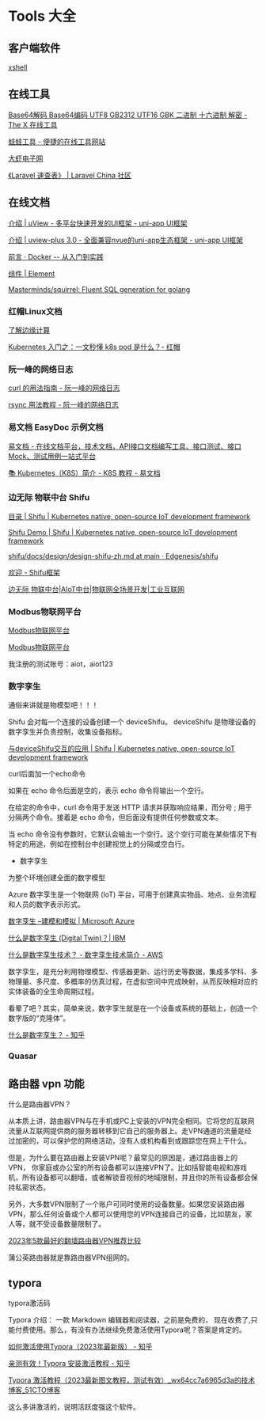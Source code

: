 # Tools 大全

## 客户端软件

[xshell](./tools/xshell)

## 在线工具

[Base64解码 Base64编码 UTF8 GB2312 UTF16 GBK 二进制 十六进制 解密 - The X 在线工具](https://the-x.cn/encodings/Base64.aspx)

[蛙蛙工具 - 便捷的在线工具网站](https://www.iamwawa.cn/)

[大虾电子网](http://www.daxia.com/)

[《Laravel 速查表》 | Laravel China 社区](https://learnku.com/docs/laravel-cheatsheet/9.x)

## 在线文档

[介绍 | uView - 多平台快速开发的UI框架 - uni-app UI框架](https://xuqu.gitee.io/components/intro.html)

[介绍 | uview-plus 3.0 - 全面兼容nvue的uni-app生态框架 - uni-app UI框架](https://uiadmin.net/uview-plus/components/intro.html)

[前言 · Docker -- 从入门到实践](https://docker-practice.github.io/zh-cn/)

[组件 | Element](https://element.eleme.cn/#/zh-CN/component/installation)

[Masterminds/squirrel: Fluent SQL generation for golang](https://github.com/Masterminds/squirrel)

### 红帽Linux文档

[了解边缘计算](https://www.redhat.com/zh/topics/edge-computing)

[Kubernetes 入门之：一文秒懂 k8s pod 是什么？- 红帽](https://www.redhat.com/zh/topics/containers/what-is-kubernetes-pod)

### 阮一峰的网络日志

[curl 的用法指南 - 阮一峰的网络日志](https://www.ruanyifeng.com/blog/2019/09/curl-reference.html)

[rsync 用法教程 - 阮一峰的网络日志](https://www.ruanyifeng.com/blog/2020/08/rsync.html)

### 易文档 EasyDoc 示例文档

[易文档 - 在线文档平台，技术文档，API接口文档编写工具、接口测试、接口Mock、测试用例一站式平台](https://easydoc.net/)

[📚 Kubernetes（K8S）简介 - K8S 教程 - 易文档](https://k8s.easydoc.net/docs/dRiQjyTY/28366845/6GiNOzyZ/9EX8Cp45)

### 边无际 物联中台 Shifu

[目录 | Shifu | Kubernetes native, open-source IoT development framework](https://shifu.dev/zh-Hans/docs/)

[Shifu Demo | Shifu | Kubernetes native, open-source IoT development framework](https://shifu.dev/zh-Hans/demo/)

[shifu/docs/design/design-shifu-zh.md at main · Edgenesis/shifu](https://github.com/Edgenesis/shifu/blob/main/docs/design/design-shifu-zh.md)

[欢迎 - Shifu框架](https://cn.docs.edgenesis.io/)

[边无际 物联中台|AIoT中台|物联网全场景开发|工业互联网](https://bianwuji.com/)

### Modbus物联网平台

[Modbus物联网平台](https://www.yuque.com/modbuswulianwangpingtai/cn)

[Modbus物联网平台](https://iot.modbus.cn/index)

我注册的测试账号：aiot，aiot123

### 数字孪生

通俗来讲就是物模型吧！！！

Shifu 会对每一个连接的设备创建一个 deviceShifu。 deviceShifu 是物理设备的数字孪生并负责控制，收集设备指标。

[与deviceShifu交互的应用 | Shifu | Kubernetes native, open-source IoT development framework](https://shifu.dev/zh-Hans/docs/guides/application/temperature)

curl后面加一个echo命令

如果在 echo 命令后面是空的，表示 echo 命令将输出一个空行。

在给定的命令中，curl 命令用于发送 HTTP 请求并获取响应结果，而分号 ; 用于分隔两个命令。接着是 echo 命令，但后面没有提供任何参数或文本。

当 echo 命令没有参数时，它默认会输出一个空行。这个空行可能在某些情况下有特定的用途，例如在控制台中创建视觉上的分隔或空白行。

- 数字孪生

为整个环境创建全面的数字模型

Azure 数字孪生是一个物联网 (IoT) 平台，可用于创建真实物品、地点、业务流程和人员的数字表示形式。

[数字孪生 –建模和模拟 | Microsoft Azure](https://azure.microsoft.com/zh-cn/products/digital-twins/)

[什么是数字孪生 (Digital Twin)？| IBM](https://www.ibm.com/cn-zh/topics/what-is-a-digital-twin)

[什么是数字孪生技术？ - 数字孪生技术简介 - AWS](https://aws.amazon.com/cn/what-is/digital-twin/)

数字孪生，是充分利用物理模型、传感器更新、运行历史等数据，集成多学科、多物理量、多尺度、多概率的仿真过程，在虚拟空间中完成映射，从而反映相对应的实体装备的全生命周期过程。

看晕了吧？其实，简单来说，数字孪生就是在一个设备或系统的基础上，创造一个数字版的“克隆体”。

[什么是数字孪生？ - 知乎](https://zhuanlan.zhihu.com/p/99249900)


### Quasar

## 路由器 vpn 功能

什么是路由器VPN？

从本质上讲，路由器VPN与在手机或PC上安装的VPN完全相同。它将您的互联网流量从互联网提供商的服务器转移到它自己的服务器上。走VPN通道的流量是经过加密的，可以保护您的网络活动，没有人或机构看到或跟踪您在网上干什么。

但是，为什么要在路由器上安装VPN呢？最常见的原因是，通过路由器上的VPN， 你家庭或办公室的所有设备都可以连接VPN了。比如括智能电视和游戏机，所有设备都可以翻墙，或者解锁音视频的地域限制，并且你的所有设备都会保持私密状态。

另外，大多数VPN限制了一个账户可同时使用的设备数量。如果您安装路由器VPN，那么任何设备或个人都可以使用您的VPN连接自己的设备，比如朋友，家人等，就不受设备数量限制了。

[2023年5款最好的翻墙路由器VPN推荐比较](https://www.vpnpicks.com/router-vpn/)

蒲公英路由器就是靠路由器VPN组网的。

## typora


typora激活码

Typora 介绍：
一款 Markdown 编辑器和阅读器，之前是免费的， 现在收费了,只能付费使用。那么，有没有办法继续免费激活使用Typora呢？答案是肯定的。

[如何激活使用Typora（2023年最新版） - 知乎](https://zhuanlan.zhihu.com/p/649901662)

[亲测有效！Typora 安装激活教程 - 知乎](https://zhuanlan.zhihu.com/p/644093022)

[Typora 激活教程（2023最新图文教程，测试有效）_wx64cc7a6965d3a的技术博客_51CTO博客](https://blog.51cto.com/u_16215849/7057588)

这么多讲激活的，说明活跃度强这个软件。
